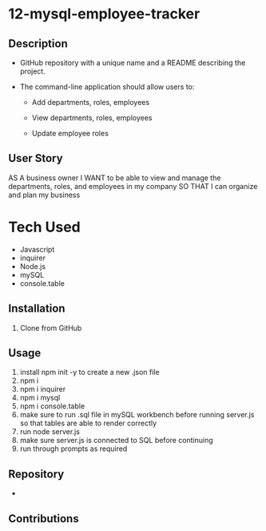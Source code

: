 # 12-mysql-employee-tracker



## Description

* GitHub repository with a unique name and a README describing the project.

* The command-line application should allow users to:

  * Add departments, roles, employees

  * View departments, roles, employees

  * Update employee roles

## User Story

AS A business owner
I WANT to be able to view and manage the departments, roles, and employees in my company
SO THAT I can organize and plan my business

# Tech Used
- Javascript
- inquirer
- Node.js
- mySQL
- console.table

## Installation
1. Clone from GitHub

## Usage
1. install npm init -y to create a new .json file
2. npm i
3. npm i inquirer
4. npm i mysql
5. npm i console.table
6. make sure to run .sql file in mySQL workbench before running server.js so that tables are able to render correctly
7. run node server.js
8. make sure server.js is connected to SQL before continuing
9. run through prompts as required 

## Repository
- [Project Repo]: https://github.com/chen199932/12-SQL--Employee-Tracker

## Contributions
